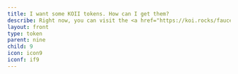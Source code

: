 ```yaml
---
title: I want some KOII tokens. How can I get them?
describe: Right now, you can visit the <a href="https://koi.rocks/faucet" target="_blank">KOII Faucet</a> to get some free KOII. Then you should register an NFT (or make one) on <a href="https://koi.rocks"  target="_blank"> koi.rocks</a> so you can start earning KOII through attention rewards!<br>Very soon, you will be able to run a Koii node and earn by renting a very small amount of space on your computer to help keep the network running. <a href="https://docs.google.com/forms/d/e/1FAIpQLSduDTdxD3dDOvcbIcKlG7JWOsnDFVZFdLy0J38q_OOzUC3okA/viewform"  target="_blank">Pre-register now!</a>
layout: front
type: token
parent: nine
child: 9
icon: icon9
iconf: if9
---
```


